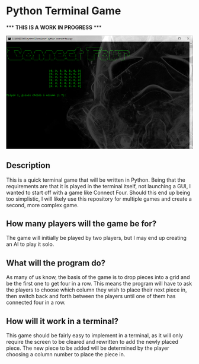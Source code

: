 # Python Terminal Game

*** **THIS IS A WORK IN PROGRESS** ***

![Screenshot](/screenshot-connect-four.png "Python Terminal Connect Four")

## Description
This is a quick terminal game that will be written in Python. Being that the requirements are that it is played in the terminal itself, not launching a GUI, I wanted to start off with a game like Connect Four. Should this end up being too simplistic, I will likely use this repository for multiple games and create a second, more complex game.

## How many players will the game be for?
The game will initially be played by two players, but I may end up creating an AI to play it solo.

## What will the program do?
As many of us know, the basis of the game is to drop pieces into a grid and be the first one to get four in a row. This means the program will have to ask the players to choose which column they wish to place their next piece in, then switch back and forth between the players until one of them has connected four in a row.

## How will it work in a terminal?
This game should be fairly easy to implement in a terminal, as it will only require the screen to be cleared and rewritten to add the newly placed piece. The new piece to be added will be determined by the player choosing a column number to place the piece in.
